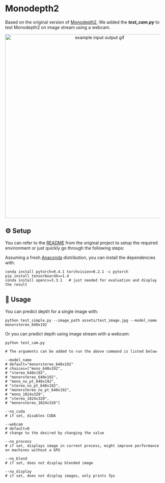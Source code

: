 # Monodepth2

Based on the original version of [Monodepth2](https://github.com/nianticlabs/monodepth2), We added the ***test_cam.py*** to test Monodepth2 on image stream using a webcam.

<p align="center">
  <img src="assets/test.gif" alt="example input output gif" width="600" />
</p>

## ⚙️ Setup

You can refer to the [README]() from the original project to setup the required environment or just quickly go through the following steps:

Assuming a fresh [Anaconda](https://www.anaconda.com/download/) distribution, you can install the dependencies with: 

```shell
conda install pytorch=0.4.1 torchvision=0.2.1 -c pytorch
pip install tensorboardX==1.4
conda install opencv=3.3.1   # just needed for evaluation and display the result
```

## 🔧 Usage

You can predict depth for a single image with:
```shell
python test_simple.py --image_path assets/test_image.jpg --model_name mono+stereo_640x192
```

Or you can predict depth using image stream with a webcam:

```shell
python test_cam.py
```

```shell
# The arguments can be added to run the above command is listed below

--model_name
# default="mono+stereo_640x192"
# choices=["mono_640x192",
# "stereo_640x192",
# "mono+stereo_640x192",
# "mono_no_pt_640x192",
# "stereo_no_pt_640x192",
# "mono+stereo_no_pt_640x192",
# "mono_1024x320",
# "stereo_1024x320",
# "mono+stereo_1024x320"]

--no_cuda
# if set, disables CUDA

--webcam
# default=0
# change to the desired by changing the value

--no_process
# if set, displays image in current process, might improve performance on machines without a GPU

--no_blend
# if set, does not display blended image

--no_display
# if set, does not display images, only prints fps
```

